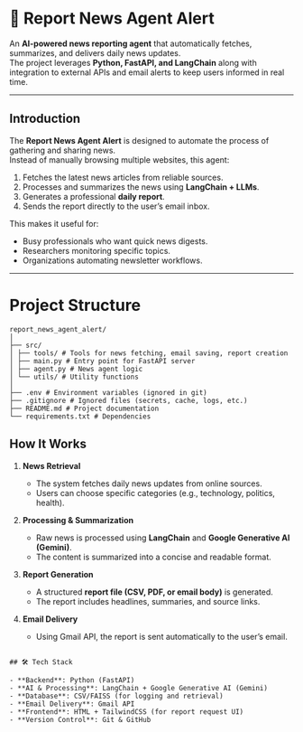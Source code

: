# 📰 Report News Agent Alert

An **AI-powered news reporting agent** that automatically fetches, summarizes, and delivers daily news updates.  
The project leverages **Python, FastAPI, and LangChain** along with integration to external APIs and email alerts to keep users informed in real time.

---

##  Introduction

The **Report News Agent Alert** is designed to automate the process of gathering and sharing news.  
Instead of manually browsing multiple websites, this agent:

1. Fetches the latest news articles from reliable sources.  
2. Processes and summarizes the news using **LangChain + LLMs**.  
3. Generates a professional **daily report**.  
4. Sends the report directly to the user’s email inbox.  

This makes it useful for:
- Busy professionals who want quick news digests.  
- Researchers monitoring specific topics.  
- Organizations automating newsletter workflows.  

---
# Project Structure 
```
report_news_agent_alert/
│
├── src/
│ ├── tools/ # Tools for news fetching, email saving, report creation
│ ├── main.py # Entry point for FastAPI server
│ ├── agent.py # News agent logic
│ └── utils/ # Utility functions
│
├── .env # Environment variables (ignored in git)
├── .gitignore # Ignored files (secrets, cache, logs, etc.)
├── README.md # Project documentation
└── requirements.txt # Dependencies
```

##  How It Works

1. **News Retrieval**  
   - The system fetches daily news updates from online sources.  
   - Users can choose specific categories (e.g., technology, politics, health).  

2. **Processing & Summarization**  
   - Raw news is processed using **LangChain** and **Google Generative AI (Gemini)**.  
   - The content is summarized into a concise and readable format.  

3. **Report Generation**  
   - A structured **report file (CSV, PDF, or email body)** is generated.  
   - The report includes headlines, summaries, and source links.  

4. **Email Delivery**  
   - Using Gmail API, the report is sent automatically to the user’s email.  

```

## 🛠️ Tech Stack

- **Backend**: Python (FastAPI)  
- **AI & Processing**: LangChain + Google Generative AI (Gemini)  
- **Database**: CSV/FAISS (for logging and retrieval)  
- **Email Delivery**: Gmail API  
- **Frontend**: HTML + TailwindCSS (for report request UI)  
- **Version Control**: Git & GitHub  

```
